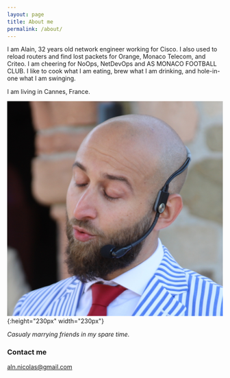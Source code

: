 ```yaml
---
layout: page
title: About me
permalink: /about/
---
```





I am Alain, 32 years old network engineer working for Cisco. I also used to reload routers and find lost packets for Orange, Monaco Telecom, and Criteo. I am cheering for NoOps, NetDevOps and AS MONACO FOOTBALL CLUB. I like to cook what I am eating, brew what I am drinking, and hole-in-one what I am swinging.

I am living in Cannes, France.

![Blowing in the wind](/images/blowinginthewind.jpg){:height="230px" width="230px"}

_Casualy marrying friends in my spare time._

### Contact me

[aln.nicolas@gmail.com](mailto:aln.nicolas@gmail.com)
